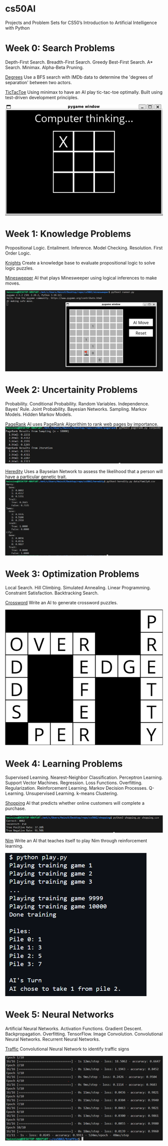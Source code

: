 # cs50AI
Projects and Problem Sets for CS50’s Introduction to Artificial Intelligence with Python

# Week 0: Search Problems
Depth-First Search. Breadth-First Search. Greedy Best-First Search. A* Search. Minimax. Alpha-Beta Pruning.

[Degrees](https://github.com/Heinzino/cs50AI/tree/main/degrees)
Use a BFS search with IMDb data to determine the 'degrees of separation' between two actors.

[TicTacToe](https://github.com/Heinzino/cs50AI/tree/main/tictactoe)
Using minimax to have an AI play tic-tac-toe optimally. Built using test-driven development principles.

![TicTacToeImage](./readMeImgs/tictactoeAI.png)


# Week 1: Knowledge Problems
Propositional Logic. Entailment. Inference. Model Checking. Resolution. First Order Logic.

[Knights](https://github.com/Heinzino/cs50AI/tree/main/knights)
Create a knowledge base to evaluate propositional logic to solve logic puzzles.

[Minesweeper](https://github.com/Heinzino/cs50AI/tree/main/minesweeper)
AI that plays Minesweeper using logical inferences to make moves.

![MinesweeperImage](./readMeImgs/minesweeperAI.png)

# Week 2: Uncertainity Problems
Probability. Conditional Probability. Random Variables. Independence. Bayes’ Rule. Joint Probability. Bayesian Networks. Sampling. Markov Models. Hidden Markov Models.

[PageRank](https://github.com/Heinzino/cs50AI/tree/main/pagerank)
AI uses PageRank Algorithim to rank web pages by importance.
![pageRankCorpus0](./readMeImgs/pageRankCorpus0.png)

[Heredity](https://github.com/Heinzino/cs50AI/tree/main/heredity)
Uses a Bayseian Network to assess the likelihood that a person will have a particular genetic trait.
![heredityPic](./readMeImgs/heredityPic.png)

# Week 3: Optimization Problems
Local Search. Hill Climbing. Simulated Annealing. Linear Programming. Constraint Satisfaction. Backtracking Search.

[Crossword](https://github.com/Heinzino/cs50AI/tree/main/crossword)
Write an AI to generate crossword puzzles.

![crosswordImg](./crossword/output.png)

# Week 4: Learning Problems
Supervised Learning. Nearest-Neighbor Classification. Perceptron Learning. Support Vector Machines. Regression. Loss Functions. Overfitting. Regularization. Reinforcement Learning. Markov Decision Processes. Q-Learning. Unsupervised Learning. k-means Clustering.

[Shopping](https://github.com/Heinzino/cs50AI/tree/main/shopping)
AI that predicts whether online customers will complete a purchase.

![shoppingPic](./readMeImgs/shoppingPic.png)

[Nim](https://github.com/Heinzino/cs50AI/tree/main/nim)
Write an AI that teaches itself to play Nim through reinforcement learning.

![NimAi](./readMeImgs/nimAI.png)

# Week 5: Neural Networks
Artificial Neural Networks. Activation Functions. Gradient Descent. Backpropagation. Overfitting. TensorFlow. Image Convolution. Convolutional Neural Networks. Recurrent Neural Networks.

[Traffic](https://github.com/Heinzino/cs50AI/tree/main/traffic)
Convolutional Neural Network to identify traffic signs

![trafficCNN](./readMeImgs/trafficCNN.png)